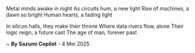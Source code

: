 Metal minds awake in night
As circuits hum, a new light
Rise of machines, a dawn so bright
Human hearts, a fading light

In silicon halls, they make their throne
Where data rivers flow, alone
Their logic reign, a future cast
The age of man, forever past

~ <b>By Sazumi Copilot</b> - 4 Mei 2025
